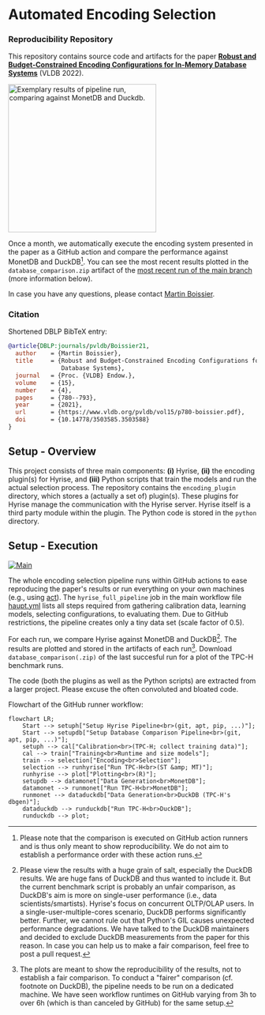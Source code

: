# Automated Encoding Selection
### Reproducibility Repository

This repository contains source code and artifacts for the paper [**Robust and Budget-Constrained Encoding Configurations for In-Memory Database Systems**](https://www.vldb.org/pvldb/vol15/p780-boissier.pdf) (VLDB 2022).

<img src="https://github.com/hyrise/encoding_selection/assets/1745857/e5fe1fe5-13f8-4d42-a994-94034d795d02" width="300" alt="Exemplary results of pipeline run, comparing against MonetDB and Duckdb." />

Once a month, we automatically execute the encoding system presented in the paper as a GitHub action and compare the performance against MonetDB and DuckDB[^1].
You can see the most recent results plotted in the `database_comparison.zip` artifact of the [most recent run of the main branch](https://github.com/hyrise/encoding_selection/actions?query=branch%3Amain) (more information below).


In case you have any questions, please contact [Martin Boissier](https://hpi.de/plattner/people/phd-students/martin-boissier.html).


### Citation

Shortened DBLP BibTeX entry:
```bibtex
@article{DBLP:journals/pvldb/Boissier21,
  author    = {Martin Boissier},
  title     = {Robust and Budget-Constrained Encoding Configurations for In-Memory
               Database Systems},
  journal   = {Proc. {VLDB} Endow.},
  volume    = {15},
  number    = {4},
  pages     = {780--793},
  year      = {2021},
  url       = {https://www.vldb.org/pvldb/vol15/p780-boissier.pdf},
  doi       = {10.14778/3503585.3503588}
}
```


## Setup - Overview

This project consists of three main components: **(i)** Hyrise, **(ii)** the encoding plugin(s) for Hyrise, and **(iii)** Python scripts that train the models and run the actual selection process.
The repository contains the `encoding_plugin` directory, which stores a (actually a set of) plugin(s). These plugins for Hyrise manage the communication with the Hyrise server. Hyrise itself is a third party module within the plugin.
The Python code is stored in the `python` directory.


## Setup - Execution

[![Main](https://github.com/hyrise/encoding_selection/actions/workflows/haupt.yml/badge.svg)](https://github.com/hyrise/encoding_selection/actions/workflows/haupt.yml)

The whole encoding selection pipeline runs within GitHub actions to ease reproducing the paper's results or run everything on your own machines (e.g., using [act](https://github.com/nektos/act)).
The `hyrise_full_pipeline` job in the main workflow file [haupt.yml](https://github.com/hyrise/encoding_selection/blob/main/.github/workflows/haupt.yml#L20) lists all steps required from gathering calibration data, learning models, selecting configurations, to evaluating them.
Due to GitHub restrictions, the pipeline creates only a tiny data set (scale factor of 0.5).

For each run, we compare Hyrise against MonetDB and DuckDB[^2].
The results are plotted and stored in the artifacts of each run[^3].
Download `database_comparison(.zip)` of the last succesful run for a plot of the TPC-H benchmark runs.


The code (both the plugins as well as the Python scripts) are extracted from a larger project.
Please excuse the often convoluted and bloated code.

Flowchart of the GitHub runner workflow:
```mermaid
flowchart LR;
    Start --> setuph["Setup Hyrise Pipeline<br>(git, apt, pip, ...)"];
    Start --> setupdb["Setup Database Comparison Pipeline<br>(git, apt, pip, ...)"];
    setuph --> cal["Calibration<br>(TPC-H; collect training data)"];
    cal --> train["Training<br>Runtime and size models"];
    train --> selection["Encoding<br>Selection"];
    selection --> runhyrise["Run TPC-H<br>(ST &amp; MT)"];
    runhyrise --> plot["Plotting<br>(R)"];
    setupdb --> datamonet["Data Generation<br>MonetDB"];
    datamonet --> runmonet["Run TPC-H<br>MonetDB"];
    runmonet --> dataduckdb["Data Generation<br>DuckDB (TPC-H's dbgen)"];
    dataduckdb --> runduckdb["Run TPC-H<br>DuckDB"];
    runduckdb --> plot;
```

[^1]: Please note that the comparison is executed on GitHub action runners and is thus only meant to show reproducibility. We do not aim to establish a performance order with these action runs.

[^2]: Please view the results with a huge grain of salt, especially the DuckDB results.
We are huge fans of DuckDB and thus wanted to include it.
But the current benchmark script is probably an unfair comparison, as DuckDB's aim is more on single-user performance (i.e., data scientists/smartists).
Hyrise's focus on concurrent OLTP/OLAP users.
In a single-user-multiple-cores scenario, DuckDB performs significantly better.
Further, we cannot rule out that Python's GIL causes unexpected performance degradations.
We have talked to the DuckDB maintainers and decided to exclude DuckDB measurements from the paper for this reason.
In case you can help us to make a fair comparison, feel free to post a pull request.

[^3]: The plots are meant to show the reproducibility of the results, not to establish a fair comparison.
To conduct a "fairer" comparison (cf. footnote on DuckDB), the pipeline needs to be run on a dedicated machine.
We have seen workflow runtimes on GitHub varying from 3h to over 6h (which is than canceled by GitHub) for the same setup.
